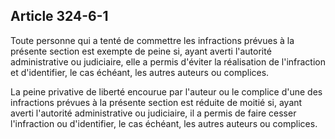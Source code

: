 Article 324-6-1
----
Toute personne qui a tenté de commettre les infractions prévues à la présente
section est exempte de peine si, ayant averti l'autorité administrative ou
judiciaire, elle a permis d'éviter la réalisation de l'infraction et
d'identifier, le cas échéant, les autres auteurs ou complices.

La peine privative de liberté encourue par l'auteur ou le complice d'une des
infractions prévues à la présente section est réduite de moitié si, ayant averti
l'autorité administrative ou judiciaire, il a permis de faire cesser
l'infraction ou d'identifier, le cas échéant, les autres auteurs ou complices.
